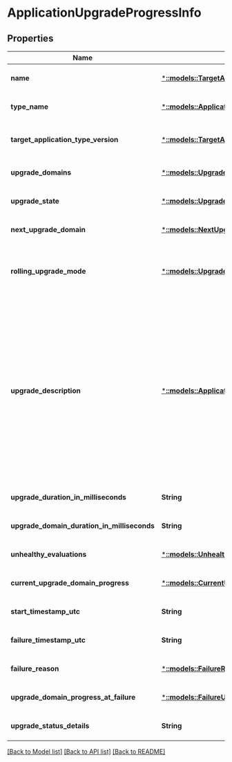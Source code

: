 # ApplicationUpgradeProgressInfo

## Properties
Name | Type | Description | Notes
------------ | ------------- | ------------- | -------------
**name** | [***::models::TargetApplicationName**](TargetApplicationName.md) | The name of the target application, including the &#39;fabric:&#39; URI scheme. | [optional] [default to null]
**type_name** | [***::models::ApplicationTypeName**](ApplicationTypeName.md) | The application type name as defined in the application manifest. | [optional] [default to null]
**target_application_type_version** | [***::models::TargetApplicationTypeVersion**](TargetApplicationTypeVersion.md) | The target application type version (found in the application manifest) for the application upgrade. | [optional] [default to null]
**upgrade_domains** | [***::models::UpgradeDomainInfoList**](UpgradeDomainInfoList.md) | List of upgrade domains and their statuses. | [optional] [default to null]
**upgrade_state** | [***::models::UpgradeState**](UpgradeState.md) | The state of the upgrade domain. | [optional] [default to null]
**next_upgrade_domain** | [***::models::NextUpgradeDomain**](NextUpgradeDomain.md) | The name of the next upgrade domain to be processed. | [optional] [default to null]
**rolling_upgrade_mode** | [***::models::UpgradeMode**](UpgradeMode.md) | The mode used to monitor health during a rolling upgrade. The values are UnmonitoredAuto, UnmonitoredManual, and Monitored. | [optional] [default to null]
**upgrade_description** | [***::models::ApplicationUpgradeDescription**](ApplicationUpgradeDescription.md) | Describes the parameters for an application upgrade. Note that upgrade description replaces the existing application description. This means that if the parameters are not specified, the existing parameters on the applications will be overwritten with the empty parameters list. This would result in the application using the default value of the parameters from the application manifest. If you do not want to change any existing parameter values, please get the application parameters first using the GetApplicationInfo query and then supply those values as Parameters in this ApplicationUpgradeDescription. | [optional] [default to null]
**upgrade_duration_in_milliseconds** | **String** | The estimated total amount of time spent processing the overall upgrade. | [optional] [default to null]
**upgrade_domain_duration_in_milliseconds** | **String** | The estimated total amount of time spent processing the current upgrade domain. | [optional] [default to null]
**unhealthy_evaluations** | [***::models::UnhealthyEvaluations**](UnhealthyEvaluations.md) | List of health evaluations that resulted in the current aggregated health state. | [optional] [default to null]
**current_upgrade_domain_progress** | [***::models::CurrentUpgradeDomainProgressInfo**](CurrentUpgradeDomainProgressInfo.md) | Information about the current in-progress upgrade domain. | [optional] [default to null]
**start_timestamp_utc** | **String** | The estimated UTC datetime when the upgrade started. | [optional] [default to null]
**failure_timestamp_utc** | **String** | The estimated UTC datetime when the upgrade failed and FailureAction was executed. | [optional] [default to null]
**failure_reason** | [***::models::FailureReason**](FailureReason.md) | The cause of an upgrade failure that resulted in FailureAction being executed. | [optional] [default to null]
**upgrade_domain_progress_at_failure** | [***::models::FailureUpgradeDomainProgressInfo**](FailureUpgradeDomainProgressInfo.md) | Information about the upgrade domain progress at the time of upgrade failure. | [optional] [default to null]
**upgrade_status_details** | **String** | Additional detailed information about the status of the pending upgrade. | [optional] [default to null]

[[Back to Model list]](../README.md#documentation-for-models) [[Back to API list]](../README.md#documentation-for-api-endpoints) [[Back to README]](../README.md)


